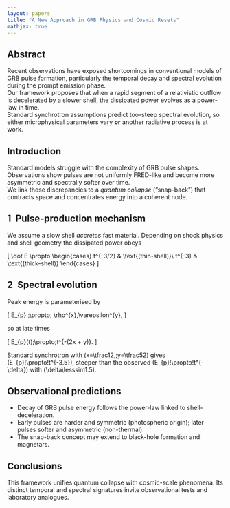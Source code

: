 ```yaml
---
layout: papers
title: "A New Approach in GRB Physics and Cosmic Resets"
mathjax: true
---
```


## Abstract

Recent observations have exposed shortcomings in conventional models of
GRB pulse formation, particularly the temporal decay and spectral
evolution during the prompt emission phase.  
Our framework proposes that when a rapid segment of a relativistic
outflow is decelerated by a slower shell, the dissipated power evolves
as a power-law in time.  
Standard synchrotron assumptions predict too-steep spectral evolution,
so either microphysical parameters vary **or** another radiative process
is at work.

## Introduction

Standard models struggle with the complexity of GRB pulse shapes.
Observations show pulses are not uniformly FRED-like and become more
asymmetric and spectrally softer over time.  
We link these discrepancies to a *quantum collapse* (“snap-back”) that
contracts space and concentrates energy into a coherent node.

## 1 Pulse-production mechanism

We assume a slow shell *accretes* fast material.  Depending on shock
physics and shell geometry the dissipated power obeys  



\[
\dot E \propto
\begin{cases}
t^{-3/2} & \text{(thin-shell)}\\
t^{-3}   & \text{(thick-shell)}
\end{cases}
\]



## 2 Spectral evolution

Peak energy is parameterised by



\[
E_{p} \;\propto\; \rho^{x}\,\varepsilon^{y},
\]



so at late times  



\[
E_{p}(t)\;\propto\;t^{-(2x + y)}.
\]



Standard synchrotron with \(x=\tfrac12,\;y=\tfrac52\) gives
\(E_{p}\!\propto\!t^{-3.5}\), steeper than the observed
\(E_{p}\!\propto\!t^{-\delta}\) with \(\delta\lesssim1.5\).

## Observational predictions

- Decay of GRB pulse energy follows the power-law linked to
  shell-deceleration.  
- Early pulses are harder and symmetric (photospheric origin); later
  pulses softer and asymmetric (non-thermal).  
- The snap-back concept may extend to black-hole formation and magnetars.

## Conclusions

This framework unifies quantum collapse with cosmic-scale phenomena. Its
distinct temporal and spectral signatures invite observational tests and
laboratory analogues.
